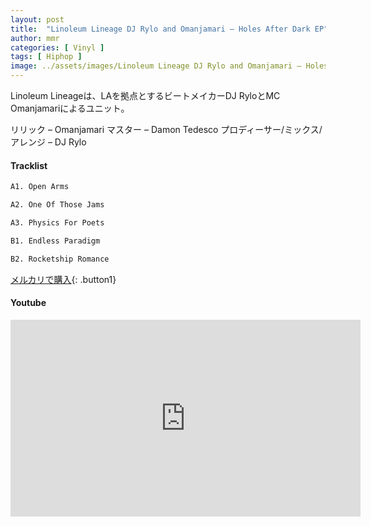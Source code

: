 ```yaml
---
layout: post
title:  "Linoleum Lineage DJ Rylo and Omanjamari – Holes After Dark EP"
author: mmr
categories: [ Vinyl ]
tags: [ Hiphop ]
image: ../assets/images/Linoleum Lineage DJ Rylo and Omanjamari – Holes After Dark EP.jpg
---
```


Linoleum Lineageは、LAを拠点とするビートメイカーDJ RyloとMC Omanjamariによるユニット。


リリック – Omanjamari
マスター – Damon Tedesco
プロディーサー/ミックス/アレンジ – DJ Rylo

#### Tracklist
```md
A1. Open Arms

A2. One Of Those Jams

A3. Physics For Poets

B1. Endless Paradigm

B2. Rocketship Romance
```

[メルカリで購入](https://jp.mercari.com/item/m38371047573?afid=6142608987){: .button1}

#### Youtube
<iframe width="560" height="315" src="https://www.youtube.com/embed/I0EkvTdQZQo?si=Ktf69V9U1oDBJkps" title="YouTube video player" frameborder="0" allow="accelerometer; autoplay; clipboard-write; encrypted-media; gyroscope; picture-in-picture; web-share" referrerpolicy="strict-origin-when-cross-origin" allowfullscreen></iframe>